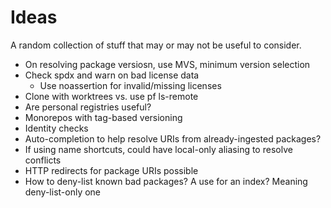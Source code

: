 # Ideas

A random collection of stuff that may or may not be useful to consider.

- On resolving package versiosn, use MVS, minimum version selection
- Check spdx and warn on bad license data
  - Use noassertion for invalid/missing licenses
- Clone with worktrees vs. use pf ls-remote
- Are personal registries useful?
- Monorepos with tag-based versioning
- Identity checks
- Auto-completion to help resolve URIs from already-ingested packages?
- If using name shortcuts, could have local-only aliasing to resolve conflicts
- HTTP redirects for package URIs possible
- How to deny-list known bad packages? A use for an index? Meaning deny-list-only one
